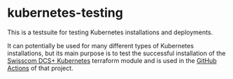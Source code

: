 # kubernetes-testing

This is a testsuite for testing Kubernetes installations and deployments.

It can potentially be used for many different types of Kubernetes installations, but its main purpose is to test the successful installation of the [Swisscom DCS+ Kubernetes](https://github.com/swisscom/terraform-dcs-kubernetes) terraform module and is used in the [GitHub Actions](https://github.com/swisscom/terraform-dcs-kubernetes/actions) of that project.

